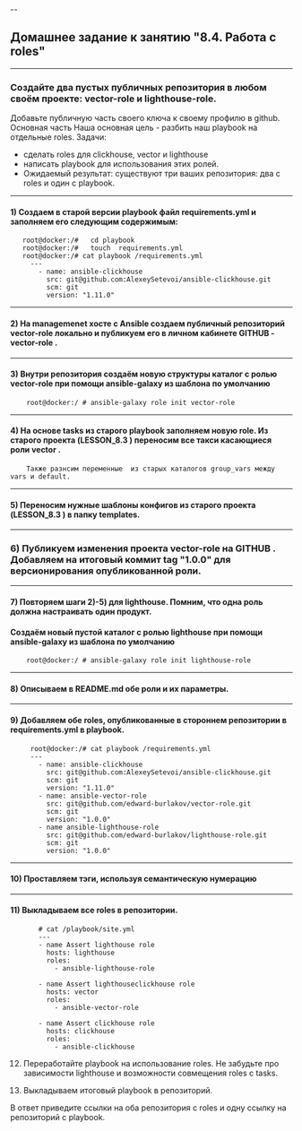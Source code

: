 --
## Домашнее задание к занятию "8.4. Работа с roles"

----
### Создайте два пустых публичных репозитория в любом своём проекте: vector-role и lighthouse-role.
Добавьте публичную часть своего ключа к своему профилю в github.
Основная часть
Наша основная цель - разбить наш playbook на отдельные roles. 
Задачи: 
 - сделать roles для clickhouse, vector и lighthouse 
 - написать playbook для использования этих ролей. 
 - Ожидаемый результат: существуют три ваших репозитория: два с roles и один с playbook.

---
#### 1) Создаем в старой версии playbook файл requirements.yml и заполняем его следующим содержимым:

       root@docker:/#   cd playbook
       root@docker:/#   touch  requirements.yml 
       root@docker:/# cat playbook /requirements.yml
         ---
           - name: ansible-clickhouse 
             src: git@github.com:AlexeySetevoi/ansible-clickhouse.git
             scm: git
             version: "1.11.0"

---
#### 2) На managemenеt хосте  с Ansible cоздаем  публичный репозиторий vector-role локально и  публикуем его  в личном кабинете GITHUB - vector-role .
        
---
#### 3)  Внутри репозитория создаём новую структуры каталог с ролью vector-role при помощи ansible-galaxy из шаблона  по умолчанию

        root@docker:/ # ansible-galaxy role init vector-role
---
#### 4) На основе tasks из старого playbook заполняем  новую role. Из старого проекта (LESSON_8.3 ) переносим все такси касающиеся роли vector .
        Также разнсим переменные  из старых каталогов group_vars между vars и default.
---
#### 5) Переносим нужные шаблоны конфигов  из старого проекта (LESSON_8.3 )  в  папку templates.

---
###  6) Публикуем изменения проекта vector-role на GITHUB . Добавляем на итоговый коммит  tag "1.0.0" для версионирования  опубликованной роли.

---
#### 7) Повторяем шаги 2)-5) для lighthouse.  Помним, что одна роль должна настраивать один продукт. 
####    Создаём новый пустой каталог с ролью  lighthouse  при помощи ansible-galaxy из шаблона  по умолчанию

        root@docker:/ # ansible-galaxy role init lighthouse-role

---
#### 8) Описываем в README.md обе роли и их параметры.

---
#### 9) Добавляем обе roles, опубликованные  в стороннем репозитории  в requirements.yml в playbook.

         root@docker:/# cat playbook /requirements.yml
         ---
           - name: ansible-clickhouse 
             src: git@github.com:AlexeySetevoi/ansible-clickhouse.git
             scm: git
             version: "1.11.0"
           - name: ansible-vector-role
             src: git@github.com/edward-burlakov/vector-role.git
             scm: git
             version: "1.0.0"
           - name ansible-lighthouse-role           
             src: git@github.com/edward-burlakov/lighthouse-role.git
             scm: git
             version: "1.0.0"

---
#### 10) Проставляем тэги, используя семантическую нумерацию  

---
#### 11) Выкладываем все roles в репозитории. 

           # cat /playbook/site.yml
           ---
           - name Assert lighthouse role
             hosts: lighthouse
             roles:
               - ansible-lighthouse-role 

           - name Assert lighthouseclickhouse role
             hosts: vector
             roles:
               - ansible-vector-role

           - name Assert clickhouse role
             hosts: clickhouse
             roles:
               - ansible-clickhouse



12) Переработайте playbook на использование roles. Не забудьте про зависимости lighthouse и возможности совмещения roles с tasks.



13) Выкладываем итоговый playbook в репозиторий.

В ответ приведите ссылки на оба репозитория с roles и одну ссылку на репозиторий с playbook.